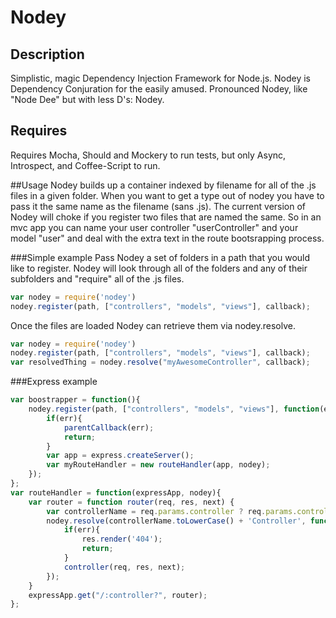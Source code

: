 # Nodey

## Description
Simplistic, magic Dependency Injection Framework for Node.js. Nodey is Dependency Conjuration for the easily amused.
Pronounced Nodey, like "Node Dee" but with less D's: Nodey.

## Requires
Requires Mocha, Should and Mockery to run tests, but only Async, Introspect, and Coffee-Script to run.

##Usage
Nodey builds up a container indexed by filename for all of the .js files in a given folder. When you want to get a type out of nodey you have to pass it the same name as the filename (sans .js). 
The current version of Nodey will choke if you register two files that are named the same. So in an mvc app you can name your user controller "userController" and your model "user" and deal with the extra text in the route bootsrapping process.

###Simple example
Pass Nodey a set of folders in a path that you would like to register. Nodey will look through all of the folders and any of their subfolders and "require" all of the .js files.
```javascript
var nodey = require('nodey')
nodey.register(path, ["controllers", "models", "views"], callback);
```
Once the files are loaded Nodey can retrieve them via nodey.resolve.
```javascript
var nodey = require('nodey')
nodey.register(path, ["controllers", "models", "views"], callback);
var resolvedThing = nodey.resolve("myAwesomeController", callback);
```

###Express example
```javascript
var boostrapper = function(){
	nodey.register(path, ["controllers", "models", "views"], function(err){
		if(err){
			parentCallback(err);
			return;
		}
		var app = express.createServer();
		var myRouteHandler = new routeHandler(app, nodey);
	});
};
var routeHandler = function(expressApp, nodey){
	var router = function router(req, res, next) {
		var controllerName = req.params.controller ? req.params.controller : '';
		nodey.resolve(controllerName.toLowerCase() + 'Controller', function(err, controller){
			if(err){
				res.render('404');
				return;
			}
			controller(req, res, next);
		});
	}
	expressApp.get("/:controller?", router);
};
```
